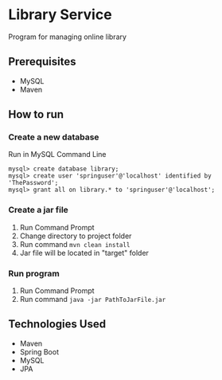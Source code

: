 # Library Service
Program for managing online library

## Prerequisites
* MySQL
* Maven

## How to run
### Create a new database
Run in MySQL Command Line
```
mysql> create database library;
mysql> create user 'springuser'@'localhost' identified by 'ThePassword';
mysql> grant all on library.* to 'springuser'@'localhost';
```
### Create a jar file
1. Run Command Prompt
2. Change directory to project folder
3. Run command ```mvn clean install```
4. Jar file will be located in "target" folder

### Run program
1. Run Command Prompt
2. Run command ```java -jar PathToJarFile.jar```

## Technologies Used
* Maven
* Spring Boot
* MySQL
* JPA
